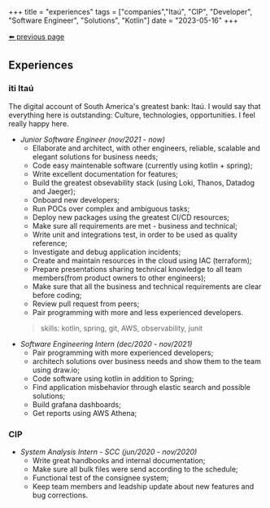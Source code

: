 +++
title =  "experiences"
tags = ["companies","Itaú", "CIP", "Developer", "Software Engineer", "Solutions", "Kotlin"]
date = "2023-05-16"
+++

[⬅️ previous page](/)


## Experiences

### iti Itaú

The digital account of South America's greatest bank: Itaú. I would say that everything here is outstanding: Culture, technologies, opportunities. I feel really happy here.  

- *Junior Software Engineer (nov/2021 - now)*
	- Ellaborate and architect, with other engineers, reliable, scalable and elegant solutions for business needs;
	- Code easy maintenable software (currently using kotlin + spring);
	- Write excellent documentation for features;
	- Build the greatest obsevability stack (using Loki, Thanos, Datadog and Jaeger);
	- Onboard new developers;
	- Run POCs over complex and ambiguous tasks;
	- Deploy new packages using the greatest CI/CD resources;
	- Make sure all requirements are met - business and technical;
	- Write unit and integrations test, in order to be used as quality reference;
	- Investigate and debug application incidents;
	- Create and maintain resources in the cloud using IAC (terraform);
	- Prepare presentations sharing technical knowledge to all team members(from product owners to other engineers);
	- Make sure that all the business and technical requirements are clear before coding;
	- Review pull request from peers;
	- Pair programming with more and less experienced developers.
	> skills:
		kotlin,
		spring,
		git,
		AWS,
		observability,
		junit
- *Software Engineering Intern (dec/2020 - nov/2021)*
	- Pair programming with more experienced developers;
	- architech solutions over business needs and show them to the team using draw.io;
	- Code software using kotlin in addition to Spring;
	- Find application misbehavior through elastic search and possible solutions;
	- Build grafana dashboards;
	- Get reports using AWS Athena;


### CIP
- *System Analysis Intern - SCC (jun/2020 - nov/2020)*
	- Write great handbooks and internal documentation;
	- Make sure all bulk files were send according to the schedule;
	- Functional test of the consignee system;
	- Keep team members and leadship update about new features and bug corrections.




